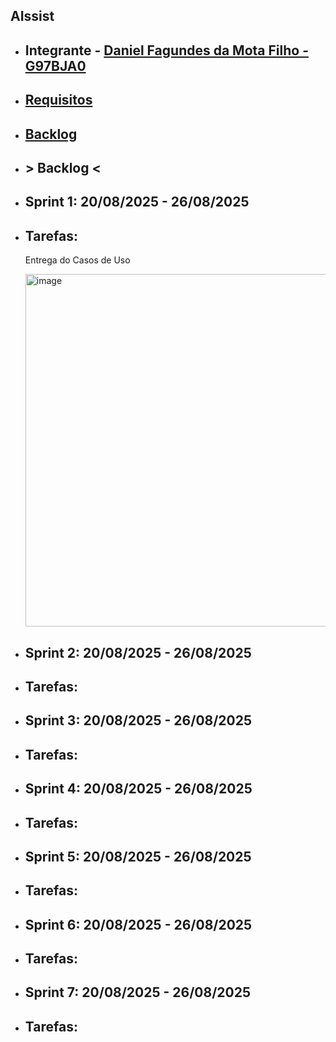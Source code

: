 ## AIssist

- ## Integrante -  [Daniel Fagundes da Mota Filho - G97BJA0](https://github.com/DANFAGUNDES0)
  
- ## [Requisitos](https://github.com/ThorMorciani/PimWeb/blob/main/Analise%20POO/Requisitos.txt)

- ## [Backlog](https://github.com/ThorMorciani/PimWeb/blob/main/Analise%20POO/User%20Stories.txt)


- ## > Backlog <
  
- ## Sprint 1: 20/08/2025 - 26/08/2025
- ## Tarefas:
 
   Entrega do Casos de Uso
  
  <img width="873" height="564" alt="image" src="https://github.com/user-attachments/assets/7142f184-a4de-41d0-a219-35b5734a5e6d" />


  
- ## Sprint 2: 20/08/2025 - 26/08/2025
- ## Tarefas:


  
- ## Sprint 3: 20/08/2025 - 26/08/2025
- ## Tarefas:


  
- ## Sprint 4: 20/08/2025 - 26/08/2025
- ## Tarefas:

 
  
- ## Sprint 5: 20/08/2025 - 26/08/2025
- ## Tarefas:
  

  
- ## Sprint 6: 20/08/2025 - 26/08/2025
- ## Tarefas:

  
  
- ## Sprint 7: 20/08/2025 - 26/08/2025
- ## Tarefas:


